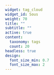 ```yaml
---
widget: tag_cloud
widget_id: Sous
weight: 70
title: ""
subtitle: ""
active: true
content:
  taxonomy: tags
  count: 20
headless: true
design:
  font_size_min: 0.7
  font_size_max: 2
---
```

